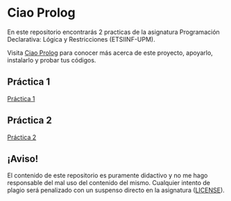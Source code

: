 # Ciao Prolog
En este repositorio encontrarás 2 practicas de la asignatura Programación Declarativa: Lógica y Restricciones (ETSIINF-UPM).

Visita [Ciao Prolog](https://ciao-lang.org/) para conocer más acerca de este proyecto, apoyarlo, instalarlo y probar tus códigos. 

## Práctica 1
[Práctica 1](practica1)

## Práctica 2
[Práctica 2](practica2)

## ¡Aviso!
El contenido de este repositorio es puramente didactivo y no me hago responsable del mal uso del contenido del mismo. Cualquier intento de plagio será penalizado con un suspenso directo en la asignatura ([LICENSE](LICENSE)).
